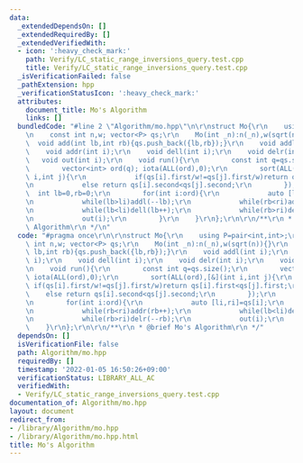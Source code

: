 ```yaml
---
data:
  _extendedDependsOn: []
  _extendedRequiredBy: []
  _extendedVerifiedWith:
  - icon: ':heavy_check_mark:'
    path: Verify/LC_static_range_inversions_query.test.cpp
    title: Verify/LC_static_range_inversions_query.test.cpp
  _isVerificationFailed: false
  _pathExtension: hpp
  _verificationStatusIcon: ':heavy_check_mark:'
  attributes:
    document_title: Mo's Algorithm
    links: []
  bundledCode: "#line 2 \"Algorithm/mo.hpp\"\n\r\nstruct Mo{\r\n    using P=pair<int,int>;\r\
    \n    const int n,w; vector<P> qs;\r\n    Mo(int _n):n(_n),w(sqrt(n)){}\r\n  \
    \  void add(int lb,int rb){qs.push_back({lb,rb});}\r\n    void addl(int i);\r\n\
    \    void addr(int i);\r\n    void dell(int i);\r\n    void delr(int i);\r\n \
    \   void out(int i);\r\n    void run(){\r\n        const int q=qs.size();\r\n\
    \        vector<int> ord(q); iota(ALL(ord),0);\r\n        sort(ALL(ord),[&](int\
    \ i,int j){\r\n            if(qs[i].first/w!=qs[j].first/w)return qs[i].first<qs[j].first;\r\
    \n            else return qs[i].second<qs[j].second;\r\n        });\r\n      \
    \  int lb=0,rb=0;\r\n        for(int i:ord){\r\n            auto [li,ri]=qs[i];\r\
    \n            while(lb>li)addl(--lb);\r\n            while(rb<ri)addr(rb++);\r\
    \n            while(lb<li)dell(lb++);\r\n            while(rb>ri)delr(--rb);\r\
    \n            out(i);\r\n        }\r\n    }\r\n};\r\n\r\n/**\r\n * @brief Mo's\
    \ Algorithm\r\n */\n"
  code: "#pragma once\r\n\r\nstruct Mo{\r\n    using P=pair<int,int>;\r\n    const\
    \ int n,w; vector<P> qs;\r\n    Mo(int _n):n(_n),w(sqrt(n)){}\r\n    void add(int\
    \ lb,int rb){qs.push_back({lb,rb});}\r\n    void addl(int i);\r\n    void addr(int\
    \ i);\r\n    void dell(int i);\r\n    void delr(int i);\r\n    void out(int i);\r\
    \n    void run(){\r\n        const int q=qs.size();\r\n        vector<int> ord(q);\
    \ iota(ALL(ord),0);\r\n        sort(ALL(ord),[&](int i,int j){\r\n           \
    \ if(qs[i].first/w!=qs[j].first/w)return qs[i].first<qs[j].first;\r\n        \
    \    else return qs[i].second<qs[j].second;\r\n        });\r\n        int lb=0,rb=0;\r\
    \n        for(int i:ord){\r\n            auto [li,ri]=qs[i];\r\n            while(lb>li)addl(--lb);\r\
    \n            while(rb<ri)addr(rb++);\r\n            while(lb<li)dell(lb++);\r\
    \n            while(rb>ri)delr(--rb);\r\n            out(i);\r\n        }\r\n\
    \    }\r\n};\r\n\r\n/**\r\n * @brief Mo's Algorithm\r\n */"
  dependsOn: []
  isVerificationFile: false
  path: Algorithm/mo.hpp
  requiredBy: []
  timestamp: '2022-01-05 16:50:26+09:00'
  verificationStatus: LIBRARY_ALL_AC
  verifiedWith:
  - Verify/LC_static_range_inversions_query.test.cpp
documentation_of: Algorithm/mo.hpp
layout: document
redirect_from:
- /library/Algorithm/mo.hpp
- /library/Algorithm/mo.hpp.html
title: Mo's Algorithm
---
```

